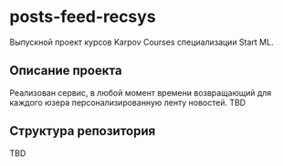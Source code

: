 # posts-feed-recsys
Выпускной проект курсов Karpov Courses специализации Start ML.

## Описание проекта

Реализован сервис, в любой момент времени возвращающий для каждого юзера персонализированную ленту новостей.
TBD

## Структура репозитория

TBD